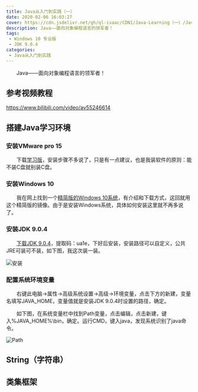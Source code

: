 ```yaml
---
title: Java从入门到实践（一）
date: 2020-02-06 16:03:27
cover: https://cdn.jsdelivr.net/gh/ql-isaac/CDN1/Java-Learning（一）/Java.jpg
description: Java——面向对象编程语言的领军者！
tags:
 - Windows 10 专业版
 - JDK 9.0.4
categories:
 - Java从入门到实践
---
```


　　Java——面向对象编程语言的领军者！

## 参考视频教程

https://www.bilibili.com/video/av55246614

## 搭建Java学习环境

### 安装VMware pro 15

　　下载[学习版](https://www.52pojie.cn/thread-1026907-1-1.html)，安装步骤不多说了，只是有一点建议，也是我装软件的原则：能不装C盘就别装C盘。

### 安装Windows 10

　　我在网上找到一个[精简版的Windows 10系统](https://www.cnblogs.com/gxhunter/p/10290748.html)，有介绍和下载方式，这回就用这个精简版的镜像。由于是安装Windows系统，具体如何安装这里就不再多说了。

### 安装JDK 9.0.4

　　[下载JDK 9.0.4](https://pan.baidu.com/s/1R0Y6nDqlYxKvelV3dAtekQ)，提取码：ua1e，下好后安装，安装路径可以自定义，公共JRE可装可不装，如下图，我这次装一装。

![安装](https://cdn.jsdelivr.net/gh/ql-isaac/CDN1/Java-Learning（一）/安装.png)

### 配置系统环境变量

　　右键此电脑->属性->高级系统设置->高级->环境变量，点击下方的新建，变量名填写JAVA_HOME，变量值就是安装JDK 9.0.4时设置的路径，确定。

　　如下图，在系统变量栏中找到Path变量，点击编辑，点击新建，键入%JAVA_HOME%\bin，确定。运行CMD，键入java，发现系统识别了java命令。

![Path](https://cdn.jsdelivr.net/gh/ql-isaac/CDN1/Java-Learning（一）/Path.png)

## String（字符串）

## 类集框架



